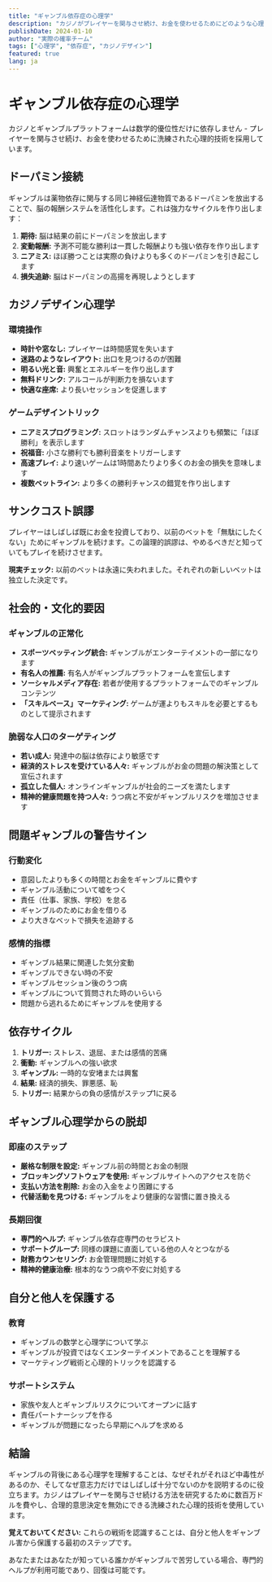 ```yaml
---
title: "ギャンブル依存症の心理学"
description: "カジノがプレイヤーを関与させ続け、お金を使わせるためにどのような心理的トリックを使用するかを探求します。"
publishDate: 2024-01-10
author: "実際の確率チーム"
tags: ["心理学", "依存症", "カジノデザイン"]
featured: true
lang: ja
---
```


# ギャンブル依存症の心理学

カジノとギャンブルプラットフォームは数学的優位性だけに依存しません - プレイヤーを関与させ続け、お金を使わせるために洗練された心理的技術を採用しています。

## ドーパミン接続

ギャンブルは薬物依存に関与する同じ神経伝達物質であるドーパミンを放出することで、脳の報酬システムを活性化します。これは強力なサイクルを作り出します：

1. **期待:** 脳は結果の前にドーパミンを放出します
2. **変動報酬:** 予測不可能な勝利は一貫した報酬よりも強い依存を作り出します
3. **ニアミス:** ほぼ勝つことは実際の負けよりも多くのドーパミンを引き起こします
4. **損失追跡:** 脳はドーパミンの高揚を再現しようとします

## カジノデザイン心理学

### 環境操作
- **時計や窓なし:** プレイヤーは時間感覚を失います
- **迷路のようなレイアウト:** 出口を見つけるのが困難
- **明るい光と音:** 興奮とエネルギーを作り出します
- **無料ドリンク:** アルコールが判断力を損ないます
- **快適な座席:** より長いセッションを促進します

### ゲームデザイントリック
- **ニアミスプログラミング:** スロットはランダムチャンスよりも頻繁に「ほぼ勝利」を表示します
- **祝福音:** 小さな勝利でも勝利音楽をトリガーします
- **高速プレイ:** より速いゲームは1時間あたりより多くのお金の損失を意味します
- **複数ベットライン:** より多くの勝利チャンスの錯覚を作り出します

## サンクコスト誤謬

プレイヤーはしばしば既にお金を投資しており、以前のベットを「無駄にしたくない」ためにギャンブルを続けます。この論理的誤謬は、やめるべきだと知っていてもプレイを続けさせます。

**現実チェック:** 以前のベットは永遠に失われました。それぞれの新しいベットは独立した決定です。

## 社会的・文化的要因

### ギャンブルの正常化
- **スポーツベッティング統合:** ギャンブルがエンターテイメントの一部になります
- **有名人の推薦:** 有名人がギャンブルプラットフォームを宣伝します
- **ソーシャルメディア存在:** 若者が使用するプラットフォームでのギャンブルコンテンツ
- **「スキルベース」マーケティング:** ゲームが運よりもスキルを必要とするものとして提示されます

### 脆弱な人口のターゲティング
- **若い成人:** 発達中の脳は依存により敏感です
- **経済的ストレスを受けている人々:** ギャンブルがお金の問題の解決策として宣伝されます
- **孤立した個人:** オンラインギャンブルが社会的ニーズを満たします
- **精神的健康問題を持つ人々:** うつ病と不安がギャンブルリスクを増加させます

## 問題ギャンブルの警告サイン

### 行動変化
- 意図したよりも多くの時間とお金をギャンブルに費やす
- ギャンブル活動について嘘をつく
- 責任（仕事、家族、学校）を怠る
- ギャンブルのためにお金を借りる
- より大きなベットで損失を追跡する

### 感情的指標
- ギャンブル結果に関連した気分変動
- ギャンブルできない時の不安
- ギャンブルセッション後のうつ病
- ギャンブルについて質問された時のいらいら
- 問題から逃れるためにギャンブルを使用する

## 依存サイクル

1. **トリガー:** ストレス、退屈、または感情的苦痛
2. **衝動:** ギャンブルへの強い欲求
3. **ギャンブル:** 一時的な安堵または興奮
4. **結果:** 経済的損失、罪悪感、恥
5. **トリガー:** 結果からの負の感情がステップ1に戻る

## ギャンブル心理学からの脱却

### 即座のステップ
- **厳格な制限を設定:** ギャンブル前の時間とお金の制限
- **ブロッキングソフトウェアを使用:** ギャンブルサイトへのアクセスを防ぐ
- **支払い方法を削除:** お金の入金をより困難にする
- **代替活動を見つける:** ギャンブルをより健康的な習慣に置き換える

### 長期回復
- **専門的ヘルプ:** ギャンブル依存症専門のセラピスト
- **サポートグループ:** 同様の課題に直面している他の人々とつながる
- **財務カウンセリング:** お金管理問題に対処する
- **精神的健康治療:** 根本的なうつ病や不安に対処する

## 自分と他人を保護する

### 教育
- ギャンブルの数学と心理学について学ぶ
- ギャンブルが投資ではなくエンターテイメントであることを理解する
- マーケティング戦術と心理的トリックを認識する

### サポートシステム
- 家族や友人とギャンブルリスクについてオープンに話す
- 責任パートナーシップを作る
- ギャンブルが問題になったら早期にヘルプを求める

## 結論

ギャンブルの背後にある心理学を理解することは、なぜそれがそれほど中毒性があるのか、そしてなぜ意志力だけではしばしば十分でないのかを説明するのに役立ちます。カジノはプレイヤーを関与させ続ける方法を研究するために数百万ドルを費やし、合理的意思決定を無効にできる洗練された心理的技術を使用しています。

**覚えておいてください:** これらの戦術を認識することは、自分と他人をギャンブル害から保護する最初のステップです。

あなたまたはあなたが知っている誰かがギャンブルで苦労している場合、専門的ヘルプが利用可能であり、回復は可能です。